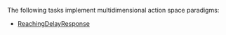 The following tasks implement multidimensional action space paradigms:

- [ReachingDelayResponse](../envs.md#neurogym.envs.reachingdelayresponse.ReachingDelayResponse)
